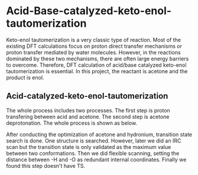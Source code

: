 # Acid-Base-catalyzed-keto-enol-tautomerization
Keto-enol tautomerization is a very classic type of reaction. Most of the existing DFT calculations focus on proton direct transfer mechanisms or proton transfer mediated by water molecules. However, in the reactions dominated by these two mechanisms, there are often large energy barriers to overcome. Therefore, DFT calculation of acid/base catalyzed keto-enol tautomerization is essential.
In this project, the reactant is acetone and the product is enol.
## Acid-catalyzed-keto-enol-tautomerization
The whole process includes two processes. The first step is proton transfering between acid and acetone. The second step is acetone deprotonation. The whole process is shown as below.

After conducting the optimization of acetone and hydronium, transition state search is done. One structure is searched. However, later we did an IRC scan but the transition state is only validated as the maximum value between two conformations. Then we did flexible scanning, setting the distance between -H and -O as redundant internal coordinates. Finally we found this step doesn't have TS.
